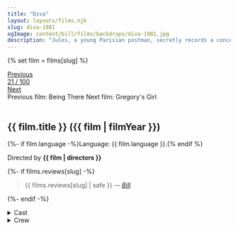 ```yaml
---
title: "Diva"
layout: layouts/films.njk
slug: diva-1981
ogImage: content/bill/films/backdrops/diva-1981.jpg
description: "Jules, a young Parisian postman, secretly records a concert performance given by the opera singer Cynthia Hawkins, whom he idolises. The following day, Jules runs into a woman who is being pursued by armed thugs. Before she is killed, the woman slips an audio cassette into his mail bag..."
---
```


{% set film = films[slug] %}

<nav class="films">
  <div class="prev">
    <a href="../being-there-1979"><i class="fa-solid fa-chevron-left fa-xs"></i> Previous</a>
  </div>
  <div>
    <a class="simple" href="../">21 / 100</a>
  </div>
  <div class="next">
    <a href="../gregorys-girl-1981">Next <i class="fa-solid fa-chevron-right fa-xs"></i></a>
  </div>
  <div class="hint">
    <span class="prev-hint">
      <span class="sr-only">Previous film:</span>
      Being There
    </span>
    <span class="next-hint">
      <span class="sr-only">Next film:</span>
      Gregory's Girl
    </span>
  </div>
</nav>

<article class="film slug-diva-1981">
  <div class="backdrop-and-poster">
    <img class="poster" src="../films/posters/{{ slug }}.jpg" alt="">
    <img class="backdrop" src="../films/backdrops/{{ slug }}.jpg" alt="">
  </div>

  <h1>{{ film.title }} ({{ film | filmYear }})</h1>

  <p>
    {%- if film.language -%}Language: {{ film.language }}.{% endif %}
    
  </p>

  <p class="director">
    Directed by <strong>{{ film | directors }}</strong>
  </p>

  {%- if films.reviews[slug] -%}
    <blockquote> 
      {{ films.reviews[slug] | safe }} <em>—&nbsp;<a href="/bill">Bill</a></em>
    </blockquote> 
  {%- endif -%}

  <section class="film-detail">
    <div>
      <details>
        <summary>
          <i class="fa-solid fa-masks-theater"></i>
          Cast
        </summary>
        <ul>
          {%- for cast in film.credits.cast -%}
            <li>
              {{ cast.name }} as <em>{{ cast.character }}</em>
            </li>
          {%- endfor -%}
        </ul>
      </details>
      <details>
        <summary>
          <i class="fa-solid fa-clapperboard"></i>
          Crew
        </summary>
        <ul>
          {%- for crew in film.credits.crew -%}
            <li>
              {{ crew.name }} &mdash; <em>{{ crew.job }}</em>
            </li>
          {%- endfor -%}
        </ul>
      </details>
    </div>
  </section>
</article>
